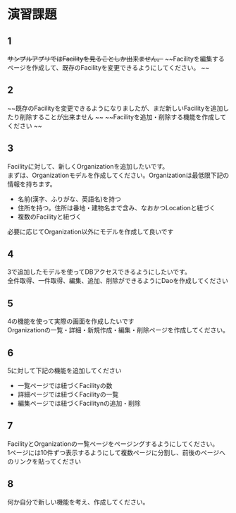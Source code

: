 # 演習課題

## 1

~~サンプルアプリではFacilityを見ることしか出来ません。~~
~~Facilityを編集するページを作成して、既存のFacilityを変更できるようにしてください。  ~~

## 2

~~既存のFacilityを変更できるようになりましたが、まだ新しいFacilityを追加したり削除することが出来ません  ~~
~~Facilityを追加・削除する機能を作成してください  ~~

## 3

Facilityに対して、新しくOrganizationを追加したいです。  
まずは、Organizationモデルを作成してください。Organizationは最低限下記の情報を持ちます。  
 - 名前(漢字、ふりがな、英語名)を持つ  
 - 住所を持つ。住所は番地・建物名まで含み、なおかつLocationと紐づく  
 - 複数のFacilityと紐づく  

必要に応じてOrganization以外にモデルを作成して良いです  

## 4

3で追加したモデルを使ってDBアクセスできるようにしたいです。  
全件取得、一件取得、編集、追加、削除ができるようにDaoを作成してください  

## 5

4の機能を使って実際の画面を作成したいです  
Organizationの一覧・詳細・新規作成・編集・削除ページを作成してください。  

## 6

5に対して下記の機能を追加してください  

 - 一覧ページでは紐づくFacilityの数  
 - 詳細ページでは紐づくFacilityの一覧  
 - 編集ページでは紐づくFacilitynの追加・削除  

## 7

FacilityとOrganizationの一覧ページをページングするようにしてください。  
1ページには10件ずつ表示するようにして複数ページに分割し、前後のページへのリンクを貼ってください  

## 8

何か自分で新しい機能を考え、作成してください。  

